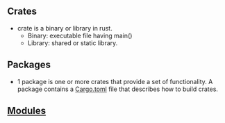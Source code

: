 ## Crates 
- crate is a binary or library in rust.
  - Binary: executable file having main()
  - Library: shared or static library.

## Packages
- 1 package is one or more crates that provide a set of functionality. A package contains a [Cargo.toml](../1.Rust_BuildSystem_Cargo) file that describes how to build crates.

## [Modules](Modules)

